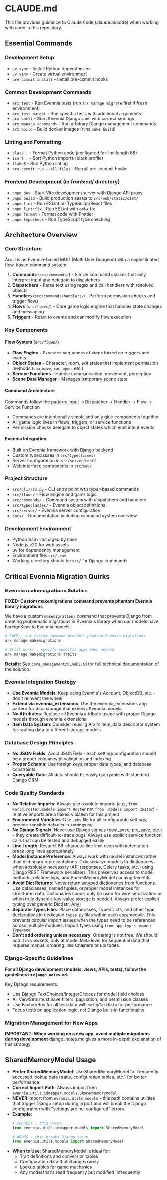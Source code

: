 # CLAUDE.md

This file provides guidance to Claude Code (claude.ai/code) when working with code in this repository.

## Essential Commands

### Development Setup
- `uv sync` - Install Python dependencies
- `uv venv` - Create virtual environment
- `pre-commit install` - Install pre-commit hooks

### Common Development Commands
- `arx test` - Run Evennia tests (run `arx manage migrate` first if fresh environment)
- `arx test <args>` - Run specific tests with additional arguments
- `arx shell` - Start Evennia Django shell with correct settings
- `arx manage <command>` - Run arbitrary Django management commands
- `arx build` - Build docker images (runs `make build`)

### Linting and Formatting
- `black .` - Format Python code (configured for line length 88)
- `isort .` - Sort Python imports (black profile)
- `flake8` - Run Python linting
- `pre-commit run --all-files` - Run all pre-commit hooks

### Frontend Development (in frontend/ directory)
- `pnpm dev` - Start Vite development server with Django API proxy
- `pnpm build` - Build production assets to `src/web/static/dist/`
- `pnpm lint` - Run ESLint on TypeScript/React files
- `pnpm lint:fix` - Run ESLint with auto-fix
- `pnpm format` - Format code with Prettier
- `pnpm typecheck` - Run TypeScript type checking

## Architecture Overview

### Core Structure
Arx II is an Evennia-based MUD (Multi-User Dungeon) with a sophisticated flow-based command system:

1. **Commands** (`src/commands/`) - Simple command classes that only interpret input and delegate to dispatchers
2. **Dispatchers** - Parse text using regex and call handlers with resolved objects
3. **Handlers** (`src/commands/handlers/`) - Perform permission checks and trigger flows
4. **Flows** (`src/flows/`) - Core game logic engine that handles state changes and messaging
5. **Triggers** - React to events and can modify flow execution

### Key Components

#### Flow System (`src/flows/`)
- **Flow Engine** - Executes sequences of steps based on triggers and events
- **Object States** - Character, room, exit states that implement permission methods (`can_move`, `can_open`, etc.)
- **Service Functions** - Handle communication, movement, perception
- **Scene Data Manager** - Manages temporary scene state

#### Command Architecture
Commands follow the pattern: Input → Dispatcher → Handler → Flow → Service Function
- Commands are intentionally simple and only glue components together
- All game logic lives in flows, triggers, or service functions
- Permission checks delegate to object states which emit intent events

#### Evennia Integration
- Built on Evennia framework with Django backend
- Custom typeclasses in `src/typeclasses/`
- Server configuration in `src/server/conf/`
- Web interface components in `src/web/`

### Project Structure
- `src/cli/arx.py` - CLI entry point with typer-based commands
- `src/flows/` - Flow engine and game logic
- `src/commands/` - Command system with dispatchers and handlers
- `src/typeclasses/` - Evennia object definitions
- `src/server/` - Evennia server configuration
- `docs/` - Documentation including command system overview

### Development Environment
- Python 3.13+ managed by mise
- Node.js v20 for web assets
- uv for dependency management
- Environment file: `src/.env`
- Working directory should be `src/` for Django commands

## Critical Evennia Migration Quirks

### Evennia makemigrations Solution
**FIXED: Custom makemigrations command prevents phantom Evennia library migrations**

We have a custom `makemigrations` command that prevents Django from creating problematic migrations in Evennia's library when our models have ForeignKeys to Evennia models.

```bash
# SAFE - our custom command prevents phantom Evennia migrations
arx manage makemigrations

# Still works - specify specific apps when needed  
arx manage makemigrations traits
```

**Details**: See `core_management/CLAUDE.md` for full technical documentation of the solution.

### Evennia Integration Strategy
- **Use Evennia Models**: Keep using Evennia's Account, ObjectDB, etc. - don't reinvent the wheel
- **Extend via evennia_extensions**: Use the evennia_extensions app pattern for data storage that extends Evennia models
- **No Attributes**: Replace all Evennia attribute usage with proper Django models through evennia_extensions
- **Item Data System**: Consider reusing ArxI's item_data descriptor system for routing data to different storage models

### Database Design Principles
- **No JSON Fields**: Avoid JSONField - each setting/configuration should be a proper column with validation and indexing
- **Proper Schema**: Use foreign keys, proper data types, and database constraints
- **Queryable Data**: All data should be easily queryable with standard Django ORM

### Code Quality Standards
- **No Relative Imports**: Always use absolute imports (e.g., `from world.roster.models import Roster` not `from .models import Roster`) - relative imports are a flake8 violation for this project
- **Environment Variables**: Use `.env` file for all configurable settings, provide sensible defaults in settings.py
- **No Django Signals**: Never use Django signals (post_save, pre_save, etc.) - they create difficult-to-trace bugs. Always use explicit service function calls that can be tested and debugged easily
- **Line Length**: Respect 88-character line limit even with indentation - break long lines appropriately
- **Model Instance Preference**: Always work with model instances rather than dictionary representations. Only serialize models to dictionaries when absolutely necessary (API responses, Celery tasks, etc.) using Django REST Framework serializers. This preserves access to model methods, relationships, and SharedMemoryModel caching benefits
- **Avoid Dict Returns**: Never return untyped dictionaries from functions. Use dataclasses, named tuples, or proper model instances for structured data. Dictionaries should only be used for wire serialization or when truly dynamic key-value storage is needed. Always prefer explicit typing over generic Dict[str, Any]
- **Separate Types Files**: Place dataclasses, TypedDicts, and other type declarations in dedicated `types.py` files within each app/module. This prevents circular import issues when the types need to be referenced across multiple modules. Import types using `from app.types import TypeName`
- **Don't add ordering unless necessary**: Ordering is not free. We should add it in viewsets, only at model.Meta level for sequential data that requires manual ordering, like Chapters or Episodes.

### Django-Specific Guidelines
**For all Django development (models, views, APIs, tests), follow the guidelines in `django_notes.md`.**

Key Django requirements:
- Use Django TextChoices/IntegerChoices for model field choices
- All ViewSets must have filters, pagination, and permission classes
- Use FactoryBoy for all test data with `setUpTestData` for performance
- Focus tests on application logic, not Django built-in functionality

### Migration Management for New Apps
**IMPORTANT: When working on a new app, avoid multiple migrations during development**
django_notes.md gives a more in-depth explanation of this strategy.

## SharedMemoryModel Usage
- **Prefer SharedMemoryModel**: Use SharedMemoryModel for frequently accessed lookup data (traits, configuration tables, etc.) for better performance
- **Correct Import Path**: Always import from `evennia.utils.idmapper.models.SharedMemoryModel`
- **NEVER** import from `evennia.utils.models` - this path contains utilities that trigger Django setup during import and will break the Django configuration with "settings are not configured" errors
- **Example**:
  ```python
  # CORRECT - this works
  from evennia.utils.idmapper.models import SharedMemoryModel

  # WRONG - this breaks Django setup
  from evennia.utils.models import SharedMemoryModel
  ```
- **When to Use**: SharedMemoryModel is ideal for:
  - Trait definitions and conversion tables
  - Configuration data that changes rarely
  - Lookup tables for game mechanics
  - Any model that's read frequently but modified infrequently
